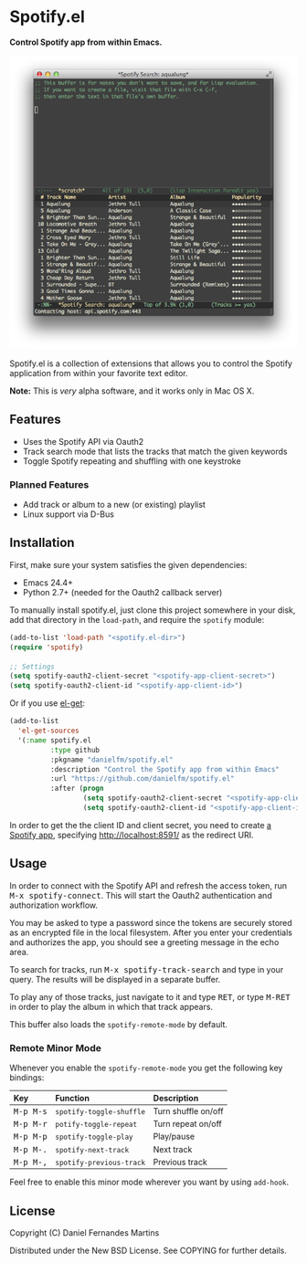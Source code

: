 # Spotify.el

**Control Spotify app from within Emacs.**

![track-search](./img/track-search.png)

Spotify.el is a collection of extensions that allows you to control the Spotify
application from within your favorite text editor.

**Note:** This is _very_ alpha software, and it works only in Mac OS X.

## Features

* Uses the Spotify API via Oauth2
* Track search mode that lists the tracks that match the given keywords
* Toggle Spotify repeating and shuffling with one keystroke

### Planned Features

* Add track or album to a new (or existing) playlist
* Linux support via D-Bus

## Installation

First, make sure your system satisfies the given dependencies:

* Emacs 24.4+
* Python 2.7+ (needed for the Oauth2 callback server)

To manually install spotify.el, just clone this project somewhere in your
disk, add that directory in the `load-path`, and require the `spotify` module:

````el
(add-to-list 'load-path "<spotify.el-dir>")
(require 'spotify)

;; Settings
(setq spotify-oauth2-client-secret "<spotify-app-client-secret>")
(setq spotify-oauth2-client-id "<spotify-app-client-id>")
````

Or if you use [el-get](https://github.com/dimitri/el-get):

````el
(add-to-list
  'el-get-sources
  '(:name spotify.el
          :type github
          :pkgname "danielfm/spotify.el"
          :description "Control the Spotify app from within Emacs"
          :url "https://github.com/danielfm/spotify.el"
          :after (progn
                  (setq spotify-oauth2-client-secret "<spotify-app-client-secret>")
                  (setq spotify-oauth2-client-id "<spotify-app-client-id>"))))
````

In order to get the the client ID and client secret, you need to create 
[a Spotify app](https://developer.spotify.com/my-applications), specifying
<http://localhost:8591/> as the redirect URI.

## Usage

In order to connect with the Spotify API and refresh the access token,
run <kbd>M-x spotify-connect</kbd>. This will start the Oauth2 authentication
and authorization workflow.

You may be asked to type a password since the tokens are securely stored as an
encrypted file in the local filesystem. After you enter your credentials and
authorizes the app, you should see a greeting message in the echo area.

To search for tracks, run <kbd>M-x spotify-track-search</kbd> and type in your
query. The results will be displayed in a separate buffer.

To play any of those tracks, just navigate to it and type <kbd>RET</kbd>, or
type <kbd>M-RET</kbd> in order to play the album in which that track appears.

This buffer also loads the `spotify-remote-mode` by default.

### Remote Minor Mode

Whenever you enable the `spotify-remote-mode` you get the following key
bindings:

| Key                | Function                 | Description         |
|:-------------------|:-------------------------|:--------------------|
| <kbd>M-p M-s</kbd> | `spotify-toggle-shuffle` | Turn shuffle on/off |
| <kbd>M-p M-r</kbd> | `potify-toggle-repeat`   | Turn repeat on/off  |
| <kbd>M-p M-p</kbd> | `spotify-toggle-play`    | Play/pause          |
| <kbd>M-p M-.</kbd> | `spotify-next-track`     | Next track          |
| <kbd>M-p M-,</kbd> | `spotify-previous-track` | Previous track      |

Feel free to enable this minor mode wherever you want by using `add-hook`.

## License

Copyright (C) Daniel Fernandes Martins

Distributed under the New BSD License. See COPYING for further details.
